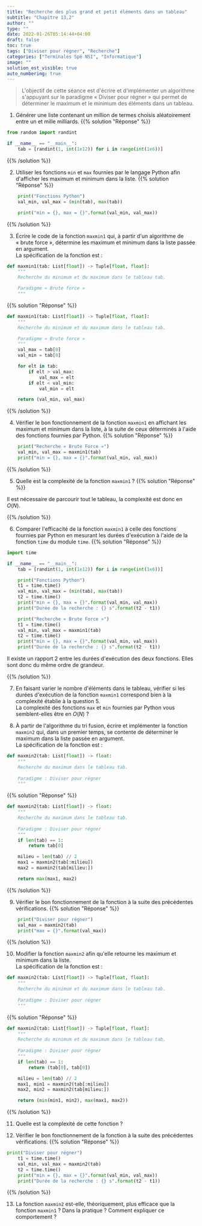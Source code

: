```yaml
---
title: "Recherche des plus grand et petit éléments dans un tableau"
subtitle: "Chapitre 13,2"
author: ""
type: ""
date: 2022-01-26T05:14:44+04:00
draft: false
toc: true
tags: ["Diviser pour régner", "Recherche"]
categories: ["Terminales Spé NSI", "Informatique"]
image: ""
solution_est_visible: true
auto_numbering: true
---
```


> L'objectif de cette séance est d'écrire et d'implémenter un algorithme s'appuyant sur le paradigme «&nbsp;Diviser pour régner&nbsp;» qui permet de déterminer le maximum et le minimum des éléments dans un tableau.

1. Générer une liste contenant un million de termes choisis aléatoirement entre un et mille milliards.
{{% solution "Réponse" %}}

```python
from random import randint

if __name__ == "__main__":
    tab = [randint(1, int(1e12)) for i in range(int(1e6))]
```

{{% /solution %}}

2. Utiliser les fonctions `min` et `max` fournies par le langage Python afin d'afficher les maximum et minimum dans la liste.
{{% solution "Réponse" %}}

```python
    print("Fonctions Python")
    val_min, val_max = (min(tab), max(tab))

    print("min = {}, max = {}".format(val_min, val_max))
``` 

{{% /solution %}}

3. Écrire le code de la fonction `maxmin1` qui, à partir d'un algorithme de «&nbsp;brute force&nbsp;», détermine les maximum et minimum dans la liste passée en argument.    
La spécification de la fonction est&nbsp;:
```python
def maxmin1(tab: List[float]) -> Tuple[float, float]:
    """
    Recherche du minimum et du maximum dans le tableau tab.

    Paradigme « Brute force »
    """
```

{{% solution "Réponse" %}}

```python
def maxmin1(tab: List[float]) -> Tuple[float, float]:
    """
    Recherche du minimum et du maximum dans le tableau tab.

    Paradigme « Brute force »
    """
    val_max = tab[0]
    val_min = tab[0]

    for elt in tab:
        if elt > val_max:
            val_max = elt
        if elt < val_min:
            val_min = elt

    return (val_min, val_max)
```

{{% /solution %}}

4. Vérifier le bon fonctionnement de la fonction `maxmin1` en affichant les maximum et minimum dans la liste, à la suite de ceux déterminés à l'aide des fonctions fournies par Python.
{{% solution "Réponse" %}}

```python
    print("Recherche « Brute Force »")
    val_min, val_max = maxmin1(tab)
    print("min = {}, max = {}".format(val_min, val_max))
```

{{% /solution %}}

5. Quelle est la complexité de la fonction `maxmin1`&nbsp;?
{{% solution "Réponse" %}}

Il est nécessaire de parcourir tout le tableau, la complexité est donc en $O(N)$.

{{% /solution %}}

6. Comparer l'efficacité de la fonction `maxmin1` à celle des fonctions fournies par Python en mesurant les durées d'exécution à l'aide de la fonction `time` du module `time`.
{{% solution "Réponse" %}}

```python
import time

if __name__ == "__main__":
    tab = [randint(1, int(1e12)) for i in range(int(1e6))]

    print("Fonctions Python")
    t1 = time.time()
    val_min, val_max = (min(tab), max(tab))
    t2 = time.time()
    print("min = {}, max = {}".format(val_min, val_max))
    print("Durée de la recherche : {} s".format(t2 - t1))

    print("Recherche « Brute Force »")
    t1 = time.time()
    val_min, val_max = maxmin1(tab)
    t2 = time.time()
    print("min = {}, max = {}".format(val_min, val_max))
    print("Durée de la recherche : {} s".format(t2 - t1))
```

Il existe un rapport 2 entre les durées d'exécution des deux fonctions. Elles sont donc du même ordre de grandeur.

{{% /solution %}}

7. En faisant varier le nombre d'éléments dans le tableau, vérifier si les durées d'exécution de la fonction `maxmin1` correspond bien à la complexité établie à la question 5.    
La complexité des fonctions `max` et `min` fournies par Python vous semblent-elles être en $O(N)$&nbsp;?

8. À partir de l'algorithme du tri fusion, écrire et implémenter la fonction `maxmin2` qui, dans un premier temps, se contente de déterminer le maximum dans la liste passée en argument.    
La spécification de la fonction est&nbsp;:
```python
def maxmin2(tab: List[float]) -> float:
    """
    Recherche du maximum dans le tableau tab.
    
    Paradigme : Diviser pour règner
    """
```
{{% solution "Réponse" %}}

```python
def maxmin2(tab: List[float]) -> float:
    """
    Recherche du maximum dans le tableau tab.
    
    Paradigme : Diviser pour régner
    """
    if len(tab) == 1:
        return tab[0]

    milieu = len(tab) // 2
    max1 = maxmin2(tab[:milieu])
    max2 = maxmin2(tab[milieu:])

    return max(max1, max2)
```

{{% /solution %}}

9. Vérifier le bon fonctionnement de la fonction à la suite des précédentes vérifications.
{{% solution "Réponse" %}}

```python
    print("Diviser pour régner")
    val_max = maxmin2(tab)
    print("max = {}".format(val_max))
```

{{% /solution %}}

10. Modifier la fonction `maxmin2` afin qu'elle retourne les maximum et minimum dans la liste.    
La spécification de la fonction est&nbsp;:
```python
def maxmin2(tab: List[float]) -> Tuple[float, float]:
    """
    Recherche du minimum et du maximum dans le tableau tab.
    
    Paradigme : Diviser pour régner
    """
```

{{% solution "Réponse" %}}

```python
def maxmin2(tab: List[float]) -> Tuple[float, float]:
    """
    Recherche du minimum et du maximum dans le tableau tab.
    
    Paradigme : Diviser pour régner
    """
    if len(tab) == 1:
        return (tab[0], tab[0])

    milieu = len(tab) // 2
    max1, min1 = maxmin2(tab[:milieu])
    max2, min2 = maxmin2(tab[milieu:])

    return (min(min1, min2), max(max1, max2))
```

{{% /solution %}}

11. Quelle est la complexité de cette fonction&nbsp;?


12. Vérifier le bon fonctionnement de la fonction à la suite des précédentes vérifications.
{{% solution "Réponse" %}}

```python
print("Diviser pour régner")
    t1 = time.time()
    val_min, val_max = maxmin2(tab)
    t2 = time.time()
    print("min = {}, max = {}".format(val_min, val_max))
    print("Durée de la recherche : {} s".format(t2 - t1))
```

{{% /solution %}}

13. La fonction `maxmin2` est-elle, théoriquement, plus efficace que la fonction `maxmin1`&nbsp;? Dans la pratique&nbsp;? Comment expliquer ce comportement&nbsp;?
